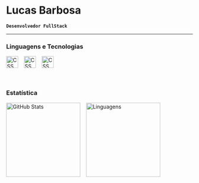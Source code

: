 
# Lucas Barbosa

**`Desenvolvedor FullStack`**

---
### Linguagens e Tecnologias

<img
    aling="left"
    alt="CSS"
    title="CSS"
    width="32px"
    style="padding-right: 12px"
    src="https://cdn.jsdelivr.net/gh/devicons/devicon@latest/icons/html5/html5-original.svg"
/>
<img
    aling="left"
    alt="CSS"
    title="CSS"
    width="32px"
    style="padding-right: 12px"
    src="https://cdn.jsdelivr.net/gh/devicons/devicon@latest/icons/css3/css3-original.svg"
/>
<img
    aling="left"
    alt="CSS"
    title="CSS"
    width="32px"
    style="padding-right: 12px"
    src="https://cdn.jsdelivr.net/gh/devicons/devicon@latest/icons/javascript/javascript-original.svg"
/>

<br>

### Estatística

<img
    aling="left"
    alt="GitHub Stats"
    height="200"
    style="padding-right: 12px"
    src="https://github-readme-stats.vercel.app/api?username=barbo-lucas&show_icons=true&theme=tokyonight&include_all_commits=true&locale=pt-br"
/>
<img
    aling="left"
    alt="Linguagens"
    height="200"
    src="https://github-readme-stats.vercel.app/api/top-langs/?username=barbo-lucas&theme=tokyonight&layout=compact&custom_title=Tecnologias&langs_count=7"
/>
